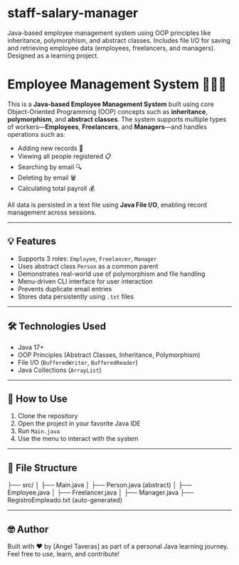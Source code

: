 # staff-salary-manager
Java-based employee management system using OOP principles like inheritance, polymorphism, and abstract classes. Includes file I/O for saving and retrieving employee data (employees, freelancers, and managers). Designed as a learning project.


# Employee Management System 🧑‍💼📂

This is a **Java-based Employee Management System** built using core Object-Oriented Programming (OOP) concepts such as **inheritance**, **polymorphism**, and **abstract classes**. The system supports multiple types of workers—**Employees**, **Freelancers**, and **Managers**—and handles operations such as:

- Adding new records 👤
- Viewing all people registered 📋
- Searching by email 🔍
- Deleting by email 🗑️
- Calculating total payroll 💰

All data is persisted in a text file using **Java File I/O**, enabling record management across sessions.

---

## 💡 Features

- Supports 3 roles: `Employee`, `Freelancer`, `Manager`
- Uses abstract class `Person` as a common parent
- Demonstrates real-world use of polymorphism and file handling
- Menu-driven CLI interface for user interaction
- Prevents duplicate email entries
- Stores data persistently using `.txt` files

---

## 🛠️ Technologies Used

- Java 17+
- OOP Principles (Abstract Classes, Inheritance, Polymorphism)
- File I/O (`BufferedWriter`, `BufferedReader`)
- Java Collections (`ArrayList`)

---

## 🧪 How to Use

1. Clone the repository
2. Open the project in your favorite Java IDE
3. Run `Main.java`
4. Use the menu to interact with the system

---

## 📂 File Structure

├── src/ │ ├── Main.java │ ├── Person.java (abstract) │ ├── Employee.java │ ├── Freelancer.java │ ├── Manager.java ├── RegistroEmpleado.txt (auto-generated)


---

## 🤓 Author

Built with ❤️ by [Angel Taveras] as part of a personal Java learning journey.  
Feel free to use, learn, and contribute!



